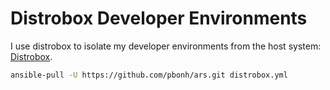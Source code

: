 # Distrobox Developer Environments

I use distrobox to isolate my developer environments from the host system: [Distrobox](https://distrobox.it/).

```bash
ansible-pull -U https://github.com/pbonh/ars.git distrobox.yml
```
